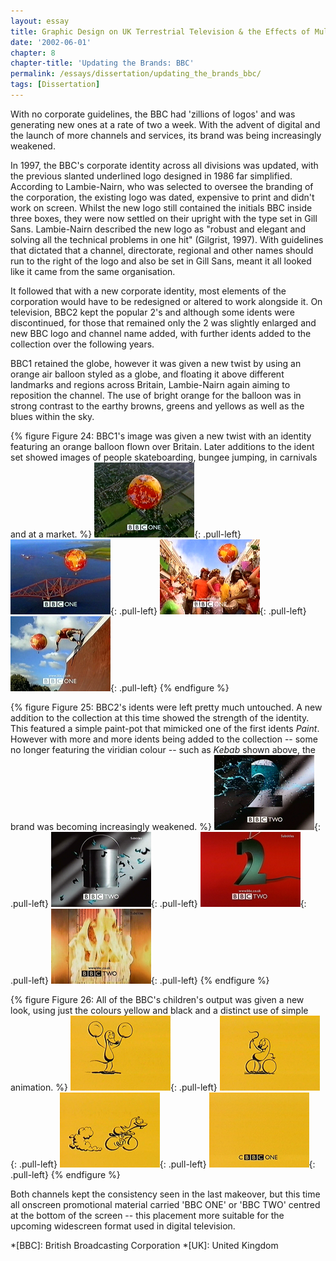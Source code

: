```yaml
---
layout: essay
title: Graphic Design on UK Terrestrial Television & the Effects of Multi-Channel Growth
date: '2002-06-01'
chapter: 8
chapter-title: 'Updating the Brands: BBC'
permalink: /essays/dissertation/updating_the_brands_bbc/
tags: [Dissertation]
---
```

With no corporate guidelines, the BBC had 'zillions of logos' and was generating new ones at a rate of two a week. With the advent of digital and the launch of more channels and services, its brand was being increasingly weakened.

In 1997, the BBC's corporate identity across all divisions was updated, with the previous slanted underlined logo designed in 1986 far simplified. According to Lambie-Nairn, who was selected to oversee the branding of the corporation, the existing logo was dated, expensive to print and didn't work on screen. Whilst the new logo still contained the initials BBC inside three boxes, they were now settled on their upright with the type set in Gill Sans. Lambie-Nairn described the new logo as "robust and elegant and solving all the technical problems in one hit" (Gilgrist, 1997). With guidelines that dictated that a channel, directorate, regional and other names should run to the right of the logo and also be set in Gill Sans, meant it all looked like it came from the same organisation.

It followed that with a new corporate identity, most elements of the corporation would have to be redesigned or altered to work alongside it. On television, BBC2 kept the popular 2's and although some idents were discontinued, for those that remained only the 2 was slightly enlarged and new BBC logo and channel name added, with further idents added to the collection over the following years.

BBC1 retained the globe, however it was given a new twist by using an orange air balloon styled as a globe, and floating it above different landmarks and regions across Britain, Lambie-Nairn again aiming to reposition the channel. The use of bright orange for the balloon was in strong contrast to the earthy browns, greens and yellows as well as the blues within the sky.

{% figure Figure 24: BBC1's image was given a new twist with an identity featuring an orange balloon flown over Britain. Later additions to the ident set showed images of people skateboarding, bungee jumping, in carnivals and at a market. %}
![BBC One 'English 11' ident, 1997](/assets/images/essays/dissertation/figure-24a.png){: .pull-left}
![BBC One 'Scotish 6' ident, 1997](/assets/images/essays/dissertation/figure-24b.png){: .pull-left}
![BBC One 'Carnival' ident, 2000](/assets/images/essays/dissertation/figure-24c.png){: .pull-left}
![BBC One 'Skateboarders' ident, 2000](/assets/images/essays/dissertation/figure-24d.png){: .pull-left}
{% endfigure %}

{% figure Figure 25: BBC2's idents were left pretty much untouched. A new addition to the collection at this time showed the strength of the identity. This featured a simple paint-pot that mimicked one of the first idents <cite>Paint</cite>. However with more and more idents being added to the collection -- some no longer featuring the viridian colour -- such as <cite>Kebab</cite> shown above, the brand was becoming increasingly weakened. %}
![BBC Two 'Paint' ident, 1997](/assets/images/essays/dissertation/figure-25a.png){: .pull-left}
![BBC Two 'Paint Pot' ident, 1997](/assets/images/essays/dissertation/figure-25b.png){: .pull-left}
![BBC Two 'Arial' ident, 1997](/assets/images/essays/dissertation/figure-25c.png){: .pull-left}
![BBC Two 'Kebab' ident, 2000](/assets/images/essays/dissertation/figure-25d.png){: .pull-left}
{% endfigure %}

{% figure Figure 26: All of the BBC's children's output was given a new look, using just the colours yellow and black and a distinct use of simple animation. %}
![CBBC 'Mouse' ident, 1997](/assets/images/essays/dissertation/figure-26a.png){: .pull-left}
![CBBC 'Mouse' ident, 1997](/assets/images/essays/dissertation/figure-26b.png){: .pull-left}
![CBBC 'Mouse' ident, 1997](/assets/images/essays/dissertation/figure-26c.png){: .pull-left}
![CBBC 'Mouse' ident, 1997](/assets/images/essays/dissertation/figure-26d.png){: .pull-left}
{% endfigure %}

Both channels kept the consistency seen in the last makeover, but this time all onscreen promotional material carried 'BBC ONE' or 'BBC TWO' centred at the bottom of the screen -- this placement more suitable for the upcoming widescreen format used in digital television.

*[BBC]: British Broadcasting Corporation
*[UK]: United Kingdom